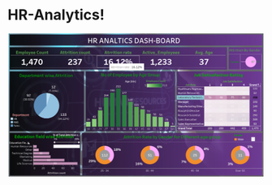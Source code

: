 # HR-Analytics!

![Project screenshot](https://github.com/OmkarBingewar/HR-Analytics/blob/main/Screenshot%20(291).png)
